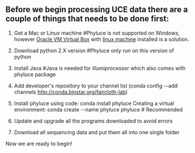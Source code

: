## Before we begin processing UCE data there are a couple of things that needs to be done first:
  
  1. Get a Mac or Linux machine #Phyluce is not supported on Windows, however [Oracle VM Virtual Box](https://www.virtualbox.org/wiki/Downloads) with [linux machine](https://linuxmint.com/download.php) installed is a solution. 
  
  2. Download python 2.X version #Phyluce only run on this version of python
  
  3. Install Java #Java is needed for illumiprocessor which also comes with phyluce package
  
  4. Add developer's repository to your channel list (conda config --add channels http://conda.binstar.org/faircloth-lab)
  
  5. Install phyluce using code: conda install phyluce
     Creating a virtual environment: conda create --name phyluce phyluce # Recommended
  
  6. Update and upgrade all the programs downloaded to avoid errors
  
  7. Download all sequencing data and put them all into one single folder
  
  Now we are ready to begin!

